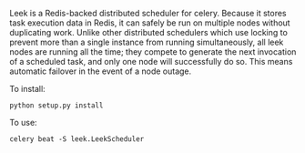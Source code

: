 Leek is a Redis-backed distributed scheduler for celery. Because it stores task 
execution data in Redis, it can safely be run on multiple nodes without 
duplicating work. Unlike other distributed schedulers which use locking to 
prevent more than a single instance from running simultaneously, all leek nodes 
are running all the time; they compete to generate the next invocation of a 
scheduled task, and only one node will successfully do so. This means automatic 
failover in the event of a node outage.

To install:

    python setup.py install

To use:

    celery beat -S leek.LeekScheduler
